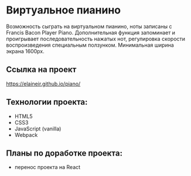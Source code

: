 # Виртуальное пианино
Возможность сыграть на виртуальном пианино, ноты записаны с Francis Bacon Player Piano. Дополнительная функция запоминает и проигрывает последовательность нажатых нот, регулировка скорости воспроизведения специальным ползунком.
Минимальная ширина экрана 1600px.

## Ссылка на проект
https://elaineir.github.io/piano/

## Технологии проекта:
* HTML5
* CSS3
* JavaScript (vanilla)
* Webpack

## Планы по доработке проекта:
* перенос проекта на React
